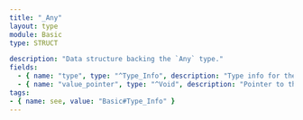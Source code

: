 ```yaml
---
title: "_Any"
layout: type
module: Basic
type: STRUCT

description: "Data structure backing the `Any` type."
fields:
  - { name: "type", type: "^Type_Info", description: "Type info for the value type." }
  - { name: "value_pointer", type: "^Void", description: "Pointer to the value. Use `type` to understand what to cast it into." }
tags:
- { name: see, value: "Basic#Type_Info" }
---
```

